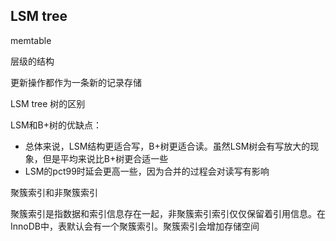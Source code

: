 ## LSM tree

memtable

层级的结构

更新操作都作为一条新的记录存储



LSM tree 树的区别



LSM和B+树的优缺点：

* 总体来说，LSM结构更适合写，B+树更适合读。虽然LSM树会有写放大的现象，但是平均来说比B+树更合适一些
* LSM的pct99时延会更高一些，因为合并的过程会对读写有影响



聚簇索引和非聚簇索引

​	聚簇索引是指数据和索引信息存在一起，非聚簇索引索引仅仅保留着引用信息。在InnoDB中，表默认会有一个聚簇索引。聚簇索引会增加存储空间